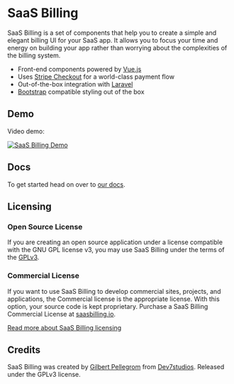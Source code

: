 # SaaS Billing

SaaS Billing is a set of components that help you to create a simple and elegant billing UI for your SaaS app. It allows you to focus your time and energy on building your app rather than worrying about the complexities of the billing system.

* Front-end components powered by [Vue.js](https://vuejs.org/)
* Uses [Stripe Checkout](https://stripe.com/checkout) for a world-class payment flow
* Out-of-the-box integration with [Laravel](https://laravel.com/)
* [Bootstrap](http://getbootstrap.com/) compatible styling out of the box

## Demo

Video demo:

[![SaaS Billing Demo](http://img.youtube.com/vi/lTiYD7hLNv0/maxresdefault.jpg)](https://youtu.be/lTiYD7hLNv0)

## Docs

To get started head on over to [our docs](https://gilbitron.gitbooks.io/saas-billing/).

## Licensing

### Open Source License

If you are creating an open source application under a license compatible with the GNU GPL license v3, you may use SaaS Billing under the terms of the [GPLv3](https://www.gnu.org/licenses/gpl-3.0.en.html).

### Commercial License

If you want to use SaaS Billing to develop commercial sites, projects, and applications, the Commercial license is the appropriate license. With this option, your source code is kept proprietary. Purchase a SaaS Billing Commercial License at [saasbilling.io](https://saasbilling.io/).

[Read more about SaaS Billing licensing](https://gilbitron.gitbooks.io/saas-billing/licensing.html)

## Credits

SaaS Billing was created by [Gilbert Pellegrom](https://gilbitron.me) from
[Dev7studios](https://dev7studios.co). Released under the GPLv3 license.
